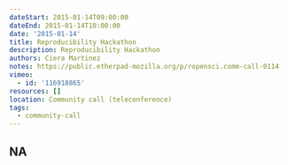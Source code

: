 ```yaml
---
dateStart: 2015-01-14T09:00:00
dateEnd: 2015-01-14T10:00:00
date: '2015-01-14'
title: Reproducibility Hackathon
description: Reproducibility Hackathon
authors: Ciera Martinez
notes: https://public.etherpad-mozilla.org/p/ropensci.comm-call-0114
vimeo:
  - id: '116918865'
resources: []
location: Community call (teleconference)
tags:
  - community-call
---
```

NA
---
